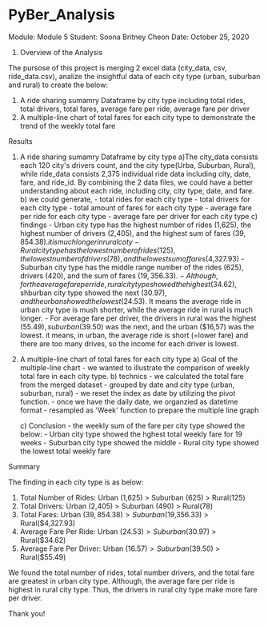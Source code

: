 # PyBer_Analysis

Module: Module 5
Student: Soona Britney Cheon
Date: October 25, 2020

1. Overview of the Analysis

The pursose of this project is merging 2 excel data (city_data, csv, ride_data.csv), analize the insightful data of each city type (urban, suburban and rural) to create the below:
1) A ride sharing sumamry Dataframe by city type including total rides, total drivers, total fares, average fare per ride, average fare per driver
2) A multiple-line chart of total fares for each city type to demonstrate the trend of the weekly total fare 


Results

1) A ride sharing sumamry Dataframe by city type
     a)The city_data consists each 120 city's drivers count, and the city type(Urba, Suburban, Rural), while ride_data consists 2,375 individual ride data including city, date, fare, and ride_id. By combining the 2 data files, we could have a better understanding about each ride, including city, city type, date, and fare.
     b) we could generate, 
        - total rides for each city type 
        - total drivers for each city type
        - total amount of fares for each city type
        - average fare per ride for each city type
        - average fare per driver for each city type
     c) findings
         - Urban city type has the highest number of rides (1,625), the highest number of drivers (2,405), and the highest sum of fares ($39,854.38).it is much longer in rural coty
         - Rural city type has the lowest number of rides (125), the lowest number of drivers (78), and the lowest sum of fares ($4,327.93)
         - Suburban city type has the middle range number of the rides (625), drivers (420), and the sum of fares ($19,356.33).
         - Although, for the average fare per ride, rural city type showed the highest ($34.62), shburban city type showed the next ($30.97), and the urban showed the lowest ($24.53). It means the average ride in urban city type is mush shorter, while the average ride in rural is much longer. 
         - For average fare per driver, the drivers in rural was the highest ($55.49), suburban ($39.50) was the next, and the urban ($16,57) was the lowest. it means, in urban, the average ride is short (=lower fare) and there are too many drives, so the income for each driver is lowest.   


2) A multiple-line chart of total fares for each city type
    a) Goal of the multiple-line chart - we wanted to illustrate the comparison of weekly total fare in each city type. 
    b) technics 
        - we calculated the total fare from the merged dataset
        - grouped by date and city type (urban, suburban, rural)
        - we reset the index as date by utilizing the pivot function.
        - once we have the daily date, we organzied as datetime format 
        - resampled as 'Week' function to prepare the multiple line graph 

    c) Conclusion - the weekly sum of the fare per city type showed the below:
        - Urban city type showed the hghest total weekly fare for 19 weeks
        - Suburban city type showed the middle 
        - Rural city type showed the lowest total weekly fare

Summary

The finding in each city type is as below:
1) Total Number of Rides: Urban (1,625) > Suburban (625) > Rural(125)   
2) Total Drivers: Urban (2,405) > Suburban (490) > Rural(78) 
3) Total Fares: Urban ($39,854.38) > Suburban ($19,356.33) > Rural($4,327.93) 
4) Average Fare Per Ride: Urban ($24.53) > Suburban ($30.97) > Rural($34.62) 
5) Average Fare Per Driver: Urban ($16.57) > Suburban ($39.50) > Rural($55.49) 

We found the total number of rides, total number drivers, and the total fare are greatest in urban city type.
Although, the average fare per ride is highest in rural city type.
Thus, the drivers in rural city type make more fare per driver. 

Thank you! 
